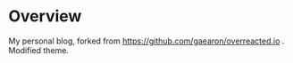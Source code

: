 # Overview
My personal blog, forked from https://github.com/gaearon/overreacted.io . Modified theme.
